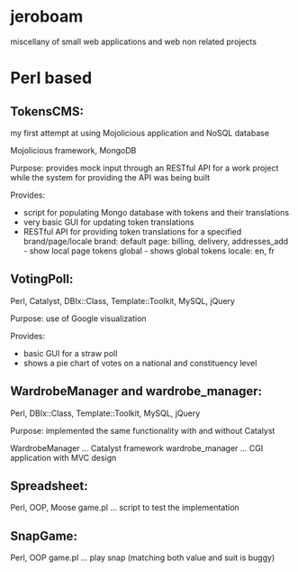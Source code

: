 jeroboam
========

miscellany of small web applications and web non related projects

Perl based
==========

TokensCMS:
---------
my first attempt at using Mojolicious application and NoSQL database

Mojolicious framework, MongoDB

Purpose:
provides mock input through an RESTful API for a work project while the system for providing the API was being built

Provides:
* script for populating Mongo database with tokens and their translations
* very basic GUI for updating token translations
* RESTful API for providing token translations for a specified brand/page/locale
                                    brand:  default
                                    page:   billing, delivery, addresses_add - show local page tokens
                                            global - shows global tokens
                                    locale: en, fr

VotingPoll:
----------

Perl, Catalyst, DBIx::Class, Template::Toolkit, MySQL, jQuery

Purpose:
use of Google visualization

Provides:
* basic GUI for a straw poll
* shows a pie chart of votes on a national and constituency level

WardrobeManager and wardrobe_manager:
------------------------------------

Perl, DBIx::Class, Template::Toolkit, MySQL, jQuery

Purpose:
implemented the same functionality with and without Catalyst

WardrobeManager  ... Catalyst framework
wardrobe_manager ... CGI application with MVC design


Spreadsheet:
-----------

Perl, OOP, Moose
game.pl ... script to test the implementation 

SnapGame:
--------

Perl, OOP
game.pl ... play snap
(matching both value and suit is buggy)

